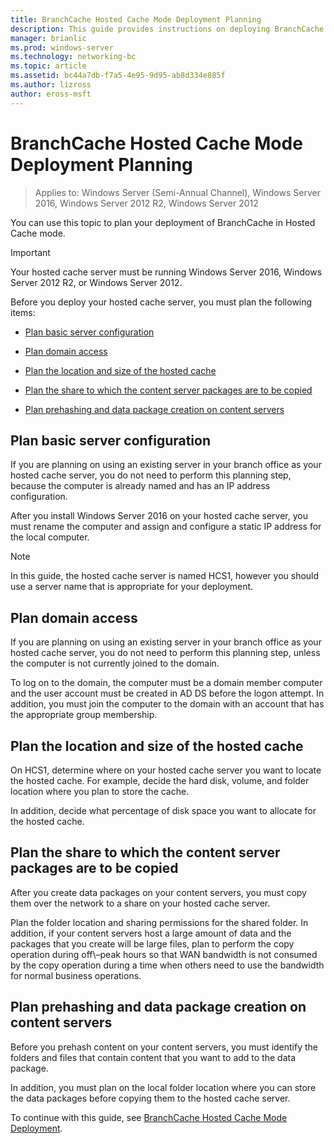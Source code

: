 ```yaml
---
title: BranchCache Hosted Cache Mode Deployment Planning
description: This guide provides instructions on deploying BranchCache in hosted cache mode on computers running Windows Server 2016 and Windows 10
manager: brianlic
ms.prod: windows-server
ms.technology: networking-bc
ms.topic: article
ms.assetid: bc44a7db-f7a5-4e95-9d95-ab8d334e885f
ms.author: lizross
author: eross-msft
---
```


# BranchCache Hosted Cache Mode Deployment Planning

>Applies to: Windows Server (Semi-Annual Channel), Windows Server 2016, Windows Server 2012 R2, Windows Server 2012

You can use this topic to plan your deployment of BranchCache in Hosted Cache mode.

>[!IMPORTANT]
>Your hosted cache server must be running Windows Server 2016, Windows Server 2012 R2, or Windows Server 2012.

Before you deploy your hosted cache server, you must plan the following items:

- [Plan basic server configuration](#bkmk_basic)

- [Plan domain access](#bkmk_domain)

- [Plan the location and size of the hosted cache](#bkmk_cachelocation)

- [Plan the share to which the content server packages are to be copied](#bkmk_package)

- [Plan prehashing and data package creation on content servers](#bkmk_prehash)

## <a name="bkmk_basic"></a>Plan basic server configuration
  
If you are planning on using an existing server in your branch office as your hosted cache server, you do not need to perform this planning step, because the computer is already named and has an IP address configuration.

After you install Windows Server 2016 on your hosted cache server, you must rename the computer and assign and configure a static IP address for the local computer.

>[!NOTE]
>In this guide, the hosted cache server is named HCS1, however you should use a server name that is appropriate for your deployment.

## <a name="bkmk_domain"></a>Plan domain access

If you are planning on using an existing server in your branch office as your hosted cache server, you do not need to perform this planning step, unless the computer is not currently joined to the domain.
  
To log on to the domain, the computer must be a domain member computer and the user account must be created in AD DS before the logon attempt. In addition, you must join the computer to the domain with an account that has the appropriate group membership.

## <a name="bkmk_cachelocation"></a>Plan the location and size of the hosted cache

On HCS1, determine where on your hosted cache server you want to locate the hosted cache. For example, decide the hard disk, volume, and folder location where you plan to store the cache.

In addition, decide what percentage of disk space you want to allocate for the hosted cache.

## <a name="bkmk_package"></a>Plan the share to which the content server packages are to be copied

After you create data packages on your content servers, you must copy them over the network to a share on your hosted cache server.

Plan the folder location and sharing permissions for the shared folder. In addition, if your content servers host a large amount of data and the packages that you create will be large files, plan to perform the copy operation during off\–peak hours so that WAN bandwidth is not consumed by the copy operation during a time when others need to use the bandwidth for normal business operations.

## <a name="bkmk_prehash"></a>Plan prehashing and data package creation on content servers

Before you prehash content on your content servers, you must identify the folders and files that contain content that you want to add to the data package. 

In addition, you must plan on the local folder location where you can store the data packages before copying them to the hosted cache server.

To continue with this guide, see [BranchCache Hosted Cache Mode Deployment](4-Bc-Hcm-Deployment.md).
